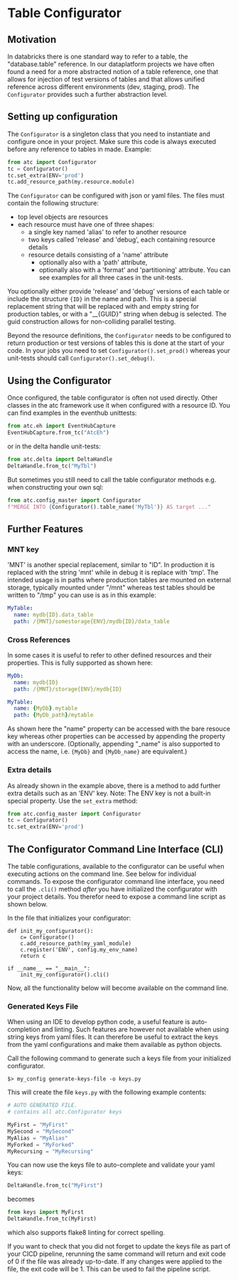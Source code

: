 
# Table Configurator

## Motivation
In databricks there is one standard way to refer to a table, the 
"database.table" reference. In our dataplatform projects we have often 
found a need for a more abstracted notion of a table reference,
one that allows for injection of test versions of tables and that allows 
unified reference across different environments (dev, staging, prod).
The `Configurator` provides such a further abstraction level.

## Setting up configuration

The `Configurator` is a singleton class that you need to instantiate
and configure once in your project. Make sure this code is always executed
before any reference to tables in made. Example:
```python
from atc import Configurator
tc = Configurator()
tc.set_extra(ENV='prod')
tc.add_resource_path(my.resource.module)
```
The `Configurator` can be configured with json or yaml files. The
files must contain the following structure:
- top level objects are resources
- each resource must have one of three shapes:
  - a single key named 'alias' to refer to another resource
  - two keys called 'release' and 'debug', each containing resource details
  - resource details consisting of a 'name' attribute
    - optionally also with a 'path' attribute,
    - optionally also with a 'format' and 'partitioning' attribute.
You can see examples for all three cases in the unit-tests.

You optionally either provide 'release' and 'debug' versions of each table
or include the structure `{ID}` in the name and path. This is a special
replacement string that will be replaced with and empty string for 
production tables, or with a "__{GUID}" string when debug is selected.
The guid construction allows for non-colliding parallel testing.

Beyond the resource definitions, the `Configurator` needs to be 
configured to return production or test versions of tables this is done
at the start of your code. In your jobs you need to set `Configurator().set_prod()`
whereas your unit-tests should call `Configurator().set_debug()`.

## Using the Configurator

Once configured, the table configurator is often not used directly.
Other classes in the atc framework use it when configured with a resource
ID. You can find examples in the eventhub unittests:
```python
from atc.eh import EventHubCapture
EventHubCapture.from_tc("AtcEh")
```
or in the delta handle unit-tests:
```python
from atc.delta import DeltaHandle
DeltaHandle.from_tc("MyTbl")
```
But sometimes you still need to call the table configurator methods
e.g. when constructing your own sql:
```python
from atc.config_master import Configurator
f"MERGE INTO {Configurator().table_name('MyTbl')} AS target ..."
```

## Further Features

### MNT key
'MNT' is another special replacement, similar to "ID". In production it
is replaced with the string 'mnt' while in debug it is replace with 'tmp'.
The intended usage is in paths where production tables are mounted on
external storage, typically mounted under "/mnt" whereas test tables 
should be written to "/tmp" you can use is as in this example:
```yaml
MyTable:
  name: mydb{ID}.data_table
  path: /{MNT}/somestorage{ENV}/mydb{ID}/data_table
```

### Cross References
In some cases it is useful to refer to other defined resources and their properties.
This is fully supported as shown here:
```yaml
MyDb:
  name: mydb{ID}
  path: /{MNT}/storage{ENV}/mydb{ID}

MyTable:
  name: {MyDb}.mytable
  path: {MyDb_path}/mytable
```
As shown here the "name" property can be accessed with the bare resouce key
whereas other properties can be accessed by appending the property with an 
underscore. (Optionally, appending "_name" is also supported to access the
name, i.e. `{MyDb}` and `{MyDb_name}` are equivalent.)

### Extra details
As already shown in the example above, there is a method to add
further extra details such as an 'ENV' key. Note: The ENV key is not 
a built-in special property. Use the `set_extra` method:
```python
from atc.config_master import Configurator
tc = Configurator()
tc.set_extra(ENV='prod')
```


## The Configurator Command Line Interface (CLI)

The table configurations, available to the configurator can be useful when executing 
actions on the command line. See below for individual commands. To expose the 
configurator command line interface, you need to call the `.cli()` method *after* 
you have initialized the configurator with your project details. You therefor need 
to expose a command line script as shown below.

In the file that initializes your configurator:
```
def init_my_configurator():
    c= Configurator()
    c.add_resource_path(my_yaml_module)
    c.register('ENV', config.my_env_name)
    return c

if __name__ == "__main__":
    init_my_configurator().cli()
```
Now, all the functionality below will become available on the command line.

### Generated Keys File
When using an IDE to develop python code, a useful feature is auto-completion and 
linting. Such features are however not available when using string keys from yaml 
files. It can therefore be useful to extract the keys from the yaml configurations 
and make them available as python objects.

Call the following command to generate such a keys file from your initialized 
configurator.

```
$> my_config generate-keys-file -o keys.py
```

This will create the file `keys.py` with the following example contents:
```python
# AUTO GENERATED FILE.
# contains all atc.Configurator keys

MyFirst = "MyFirst"
MySecond = "MySecond"
MyAlias = "MyAlias"
MyForked = "MyForked"
MyRecursing = "MyRecursing"
```

You can now use the keys file to auto-complete and validate your yaml keys:
```python
DeltaHandle.from_tc("MyFirst")
```
becomes
```python
from keys import MyFirst
DeltaHandle.from_tc(MyFirst)
```
which also supports flake8 linting for correct spelling.

If you want to check that you did not forget to update the keys file as part of your 
CICD pipeline, rerunning the same command will return and exit code of 0 if the file 
was already up-to-date. If any changes were applied to the file, the exit code will 
be 1. This can be used to fail the pipeline script.
